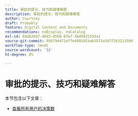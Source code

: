 ```yaml
---
title: 审批的提示、技巧和疑难解答
description: 审批的提示、技巧和疑难解答
author: Courtney
draft: Probably
feature: Digital Content and Documents
recommendations: noDisplay, noCatalog
exl-id: 6dab28d7-48d3-4568-87ef-384992555da1
source-git-commit: 95679dd71ef7e4991853e63573a387f26321159d
workflow-type: tm+mt
source-wordcount: '32'
ht-degree: 0%

---
```


# 审批的提示、技巧和疑难解答

本节包含以下文章：

* [查看所有用户的决策数](/help/quicksilver/review-and-approve-work/tips-tricks-troubleshooting-approvals/view-number-of-decisions-for-users.md)
